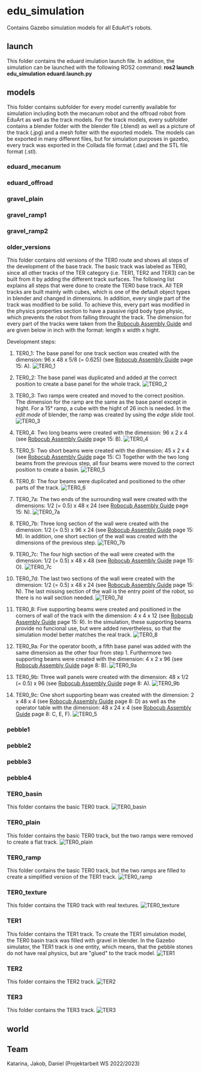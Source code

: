 # edu_simulation
Contains Gazebo simulation models for all EduArt's robots.

## launch
This folder contains the eduard imulation launch file. In addition, the simulation can be launched with the following ROS2 command:
**ros2 launch edu_simulation eduard.launch.py**

## models
This folder contains subfolder for every model currently available for simulation including both the mecanum robot and the offroad robot from EduArt as well as the track models.
For the track models, every subfolder contains a blender folder with the blender file (.blend) as well as a picture of the track (.jpg) and a mesh folter with the exported models.
The models can be exported in many different files, but for simulation purposes in gazebo, every track was exported in the Collada file format (.dae) and the STL file format (.stl).

### eduard_mecanum

### eduard_offroad

### gravel_plain

### gravel_ramp1

### gravel_ramp2

### older_versions
This folder contains old versions of the TER0 route and shows all steps of the development of the base track.
The basic track was labeled as TER0, since all other tracks of the TER category (i.e. TER1, TER2 and TER3) can be built from it by adding the different track surfaces.
The following list explains all steps that were done to create the TER0 base track.
All TER tracks are built mainly with cubes, which is one of the default object types in blender and changed in dimensions. In addition, every single part of the track was modified to be solid.
To achieve this, every part was modified in the physics properties section to have a passive rigid body type physic, which prevents the robot from falling throught the track.
The dimension for every part of the tracks were taken from the [Robocub Assembly Guide](https://rrl.robocup.org/wp-content/uploads/2022/05/RoboCup2022_AssemblyGuide_Final.pdf) 
and are given below in inch with the format: length x width x hight.

Development steps:
1. TER0_1: The base panel for one track section was created with the dimension: 96 x 48 x 5/8 (= 0.625) (see [Robocub Assembly Guide](https://rrl.robocup.org/wp-content/uploads/2022/05/RoboCup2022_AssemblyGuide_Final.pdf) page 15: A).
![TER0_1](https://github.com/EduArt-Robotik/edu_simulation/blob/feature/sand_gravel_ramp/model/Older_versions/TER0_1.png)

2. TER0_2: The base panel was duplicated and added at the correct position to create a base panel for the whole track.
![TER0_2](https://github.com/EduArt-Robotik/edu_simulation/blob/feature/sand_gravel_ramp/model/Older_versions/TER0_2.png)

3. TER0_3: Two ramps were created and moved to the correct position. The dimension for the ramp are the same as the base panel except in hight.
	For a 15° ramp, a cube with the hight of 26 inch is needed. In the *edit mode* of blender, the ramp was created by using the *edge slide tool*.
![TER0_3](https://github.com/EduArt-Robotik/edu_simulation/blob/feature/sand_gravel_ramp/model/Older_versions/TER0_3.png)

4. TER0_4: Two long beams were created with the dimension: 96 x 2 x 4 (see [Robocub Assembly Guide](https://rrl.robocup.org/wp-content/uploads/2022/05/RoboCup2022_AssemblyGuide_Final.pdf) page 15: B).
![TER0_4](https://github.com/EduArt-Robotik/edu_simulation/blob/feature/sand_gravel_ramp/model/Older_versions/TER0_4.png)

5. TER0_5: Two short beams were created with the dimension: 45 x 2 x 4 (see [Robocub Assembly Guide](https://rrl.robocup.org/wp-content/uploads/2022/05/RoboCup2022_AssemblyGuide_Final.pdf) page 15: C)
	Together with the two long beams from the previous step, all four beams were moved to the correct position to create a basin.
![TER0_5](https://github.com/EduArt-Robotik/edu_simulation/blob/feature/sand_gravel_ramp/model/Older_versions/TER0_5.png)

6. TER0_6: The four beams were duplicated and positioned to the other parts of the track.
![TER0_6](https://github.com/EduArt-Robotik/edu_simulation/blob/feature/sand_gravel_ramp/model/Older_versions/TER0_6.png)

7. TER0_7a: The two ends of the surrounding wall were created with the dimensions: 1/2 (= 0.5) x 48 x 24 (see [Robocub Assembly Guide](https://rrl.robocup.org/wp-content/uploads/2022/05/RoboCup2022_AssemblyGuide_Final.pdf) page 15: N).
![TER0_7a](https://github.com/EduArt-Robotik/edu_simulation/blob/feature/sand_gravel_ramp/model/Older_versions/TER0_7a.png)

8. TER0_7b: Three long section of the wall were created with the dimension: 1/2 (= 0.5) x 96 x 24 (see [Robocub Assembly Guide](https://rrl.robocup.org/wp-content/uploads/2022/05/RoboCup2022_AssemblyGuide_Final.pdf) page 15: M).
	In addition, one short section of the wall was created with the dimensions of the previous step.
![TER0_7b](https://github.com/EduArt-Robotik/edu_simulation/blob/feature/sand_gravel_ramp/model/Older_versions/TER0_7b.png)

8. TER0_7c: The four high section of the wall were created with the dimension: 1/2 (= 0.5) x 48 x 48 (see [Robocub Assembly Guide](https://rrl.robocup.org/wp-content/uploads/2022/05/RoboCup2022_AssemblyGuide_Final.pdf) page 15: O).
![TER0_7c](https://github.com/EduArt-Robotik/edu_simulation/blob/feature/sand_gravel_ramp/model/Older_versions/TER0_7c.png)

9. TER0_7d: The last two sections of the wall were created with the dimension: 1/2 (= 0.5) x 48 x 24 (see [Robocub Assembly Guide](https://rrl.robocup.org/wp-content/uploads/2022/05/RoboCup2022_AssemblyGuide_Final.pdf) page 15: N).
	The last missing section of the wall is the entry point of the robot, so there is no wall section needed.
![TER0_7d](https://github.com/EduArt-Robotik/edu_simulation/blob/feature/sand_gravel_ramp/model/Older_versions/TER0_7d.png)

10. TER0_8: Five supporting beams were created and positioned in the corners of wall of the track with the dimension: 4 x 4 x 12 (see [Robocub Assembly Guide](https://rrl.robocup.org/wp-content/uploads/2022/05/RoboCup2022_AssemblyGuide_Final.pdf) page 15: R).
	In the simulation, these supporting beams provide no funcional use, but were added nevertheless, so that the simulation model better matches the real track.
![TER0_8](https://github.com/EduArt-Robotik/edu_simulation/blob/feature/sand_gravel_ramp/model/Older_versions/TER0_8.png)

11. TER0_9a: For the operator booth, a fifth base panel was added with the same dimension as the other four from step 1. 
	Furthermore two supporting beams were created with the dimension: 4 x 2 x 96 (see [Robocub Assembly Guide](https://rrl.robocup.org/wp-content/uploads/2022/05/RoboCup2022_AssemblyGuide_Final.pdf) page 8: B).
![TER0_9a](https://github.com/EduArt-Robotik/edu_simulation/blob/feature/sand_gravel_ramp/model/Older_versions/TER0_9a.png)

12. TER0_9b: Three wall panels were created with the dimension: 48 x 1/2 (= 0.5) x 96 (see [Robocub Assembly Guide](https://rrl.robocup.org/wp-content/uploads/2022/05/RoboCup2022_AssemblyGuide_Final.pdf) page 8: A).
![TER0_9b](https://github.com/EduArt-Robotik/edu_simulation/blob/feature/sand_gravel_ramp/model/Older_versions/TER0_9b.png)

13. TER0_9c: One short supporting beam was created with the dimension: 2 x 48 x 4 (see [Robocub Assembly Guide](https://rrl.robocup.org/wp-content/uploads/2022/05/RoboCup2022_AssemblyGuide_Final.pdf) page 8: D) as well as the operator table
	with the dimension: 48 x 24 x 4 (see [Robocub Assembly Guide](https://rrl.robocup.org/wp-content/uploads/2022/05/RoboCup2022_AssemblyGuide_Final.pdf) page 8: C, E, F).
![TER0_5](https://github.com/EduArt-Robotik/edu_simulation/blob/feature/sand_gravel_ramp/model/Older_versions/TER0_9c.png)

### pebble1

### pebble2

### pebble3

### pebble4

### TER0_basin
This folder contains the basic TER0 track.
![TER0_basin](https://github.com/EduArt-Robotik/edu_simulation/blob/feature/sand_gravel_ramp/model/TER0_basin/blender/TER0_basin.png)

### TER0_plain
This folder contains the basic TER0 track, but the two ramps were removed to create a flat track.
![TER0_plain](https://github.com/EduArt-Robotik/edu_simulation/blob/feature/sand_gravel_ramp/model/TER0_plain/blender/TER0_plain.png)

### TER0_ramp
This folder contains the basic TER0 track, but the two ramps are filled to create a simplified version of the TER1 track.
![TER0_ramp](https://github.com/EduArt-Robotik/edu_simulation/blob/feature/sand_gravel_ramp/model/TER0_ramp/blender/TER0_ramp.png)

### TER0_texture
This folder contains the TER0 track with real textures.
![TER0_texture](https://github.com/EduArt-Robotik/edu_simulation/blob/feature/sand_gravel_ramp/model/TER0_texture/blender/TER0_texture.png)

### TER1
This folder contains the TER1 track. To create the TER1 simulation model, the TER0 basin track was filled with gravel in blender.
In the Gazebo simulator, the TER1 track is one entity, which means, that the pebble stones do not have real physics, but are "glued" to the track model.
![TER1](https://github.com/EduArt-Robotik/edu_simulation/blob/feature/sand_gravel_ramp/model/TER1/blender/TER1.png)

### TER2
This folder contains the TER2 track.
![TER2](https://github.com/EduArt-Robotik/edu_simulation/blob/feature/sand_gravel_ramp/model/TER2/blender/TER2.png)

### TER3
This folder contains the TER3 track.
![TER3](https://github.com/EduArt-Robotik/edu_simulation/blob/feature/sand_gravel_ramp/model/TER3/blender/TER3.png)

## world



## Team
Katarina, Jakob, Daniel (Projektarbeit WS 2022/2023)